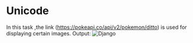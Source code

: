 # Unicode
In this task ,the link (https://pokeapi.co/api/v2/pokemon/ditto) is used for displaying certain images.
Output:
![Django](https://user-images.githubusercontent.com/80119277/128608746-392cd0fc-744e-4670-b44f-695c84acee6c.PNG)
